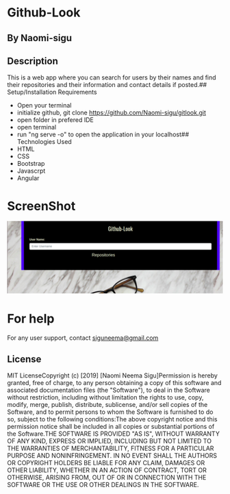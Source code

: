
# Github-Look

## By Naomi-sigu

## Description
This is a web app where you can search for users by their names and find their repositories and their information and contact details if posted.## Setup/Installation Requirements
- Open your terminal
- initialize github, git clone https://github.com/Naomi-sigu/gitlook.git
- open folder in prefered IDE
- open terminal
- run "ng serve -o" to open the application in your localhost## Technologies Used
- HTML
- CSS
- Bootstrap
- Javascrpt
- Angular

# ScreenShot
<img src= "src/app/github.png" width="1000">

# For help
For any user support, contact siguneema@gmail.com

## License
MIT LicenseCopyright (c) [2019] [Naomi Neema Sigu]Permission is hereby granted, free of charge, to any person obtaining a copy of this software and associated documentation files (the "Software"), to deal in the Software without restriction, including without limitation the rights to use, copy, modify, merge, publish, distribute, sublicense, and/or sell copies of the Software, and to permit persons to whom the Software is furnished to do so, subject to the following conditions:The above copyright notice and this permission notice shall be included in all copies or substantial portions of the Software.THE SOFTWARE IS PROVIDED "AS IS", WITHOUT WARRANTY OF ANY KIND, EXPRESS OR IMPLIED, INCLUDING BUT NOT LIMITED TO THE WARRANTIES OF MERCHANTABILITY, FITNESS FOR A PARTICULAR PURPOSE AND NONINFRINGEMENT. IN NO EVENT SHALL THE AUTHORS OR COPYRIGHT HOLDERS BE LIABLE FOR ANY CLAIM, DAMAGES OR OTHER LIABILITY, WHETHER IN AN ACTION OF CONTRACT, TORT OR OTHERWISE, ARISING FROM, OUT OF OR IN CONNECTION WITH THE SOFTWARE OR THE USE OR OTHER DEALINGS IN THE SOFTWARE.
